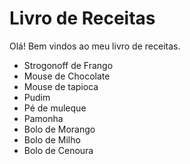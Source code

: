 # Livro de Receitas

Olá! Bem vindos ao meu livro de receitas.

- Strogonoff de Frango
- Mouse de Chocolate
- Mouse de tapioca
- Pudim
- Pé de muleque
- Pamonha
- Bolo de Morango
- Bolo de Milho
- Bolo de Cenoura
